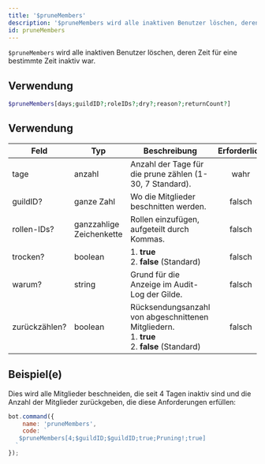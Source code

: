 ```yaml
---
title: '$pruneMembers'
description: '$pruneMembers wird alle inaktiven Benutzer löschen, deren Zeit für eine bestimmte Zeit inaktiv war.'
id: pruneMembers
---
```


`$pruneMembers` wird alle inaktiven Benutzer löschen, deren Zeit für eine bestimmte Zeit inaktiv war.

## Verwendung

```php
$pruneMembers[days;guildID?;roleIDs?;dry?;reason?;returnCount?]
```

## Verwendung

| Feld          | Typ                      | Beschreibung                                                                                                      | Erforderlich |
| ------------- | ------------------------ | ----------------------------------------------------------------------------------------------------------------- |:------------:|
| tage          | anzahl                   | Anzahl der Tage für die prune zählen (1-30, 7 Standard).                                                          |     wahr     |
| guildID?      | ganze Zahl               | Wo die Mitglieder beschnitten werden.                                                                             |    falsch    |
| rollen-IDs?   | ganzzahlige Zeichenkette | Rollen einzufügen, aufgeteilt durch Kommas.                                                                       |    falsch    |
| trocken?      | boolean                  | 1. **true** <br /> 2. **false** (Standard)                                                                  |    falsch    |
| warum?        | string                   | Grund für die Anzeige im Audit-Log der Gilde.                                                                     |    falsch    |
| zurückzählen? | boolean                  | Rücksendungsanzahl von abgeschnittenen Mitgliedern. <br /> 1. **true** <br /> 2. **false** (Standard) |    falsch    |

## Beispiel(e)

Dies wird alle Mitglieder beschneiden, die seit 4 Tagen inaktiv sind und die Anzahl der Mitglieder zurückgeben, die diese Anforderungen erfüllen:

```javascript
bot.command({
    name: 'pruneMembers',
    code: `
   $pruneMembers[4;$guildID;$guildID;true;Pruning!;true]
  `
});
```